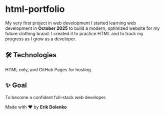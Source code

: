 # html-portfolio
My very first project in web development
I started learning web development in **October 2025** to build a modern, optimized website for my future clothing brand. I created it to practice HTML and to track my progress as I grow as a developer. 

## 🛠️ Technologies
HTML only, and GitHub Pages for hosting.

## ✨ Goal
To become a confident full-stack web developer.

Made with ❤️ by **Erik Dolenko**
